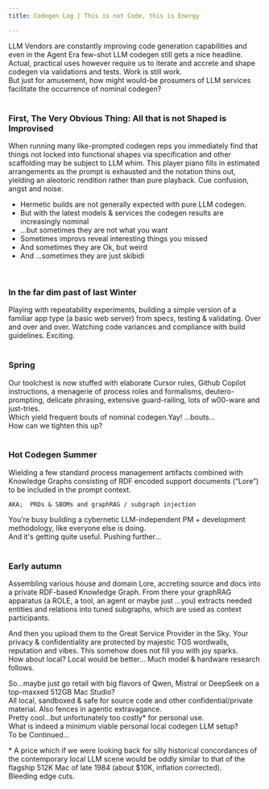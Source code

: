 ```yaml
---
title: Codegen Log | This is not Code, this is Energy

---
```


LLM Vendors are constantly improving code generation capabilities and even in the Agent Era few-shot LLM codegen still gets a nice headline. Actual, practical uses however require us to iterate and accrete and shape codegen via validations and tests. Work is still work.  
But just for amusement, how might would-be prosumers of LLM services facilitate the occurrence of nominal codegen?  
<br>

### First, The Very Obvious Thing: All that is not Shaped is Improvised
When running many like-prompted codegen reps you immediately find that things not locked into functional shapes via specification and other scaffolding may be subject to LLM whim.
This player piano fills in estimated arrangements as the prompt is exhausted and the notation thins out, yielding an aleotoric rendition rather than pure playback. Cue confusion, angst and noise. 

- Hermetic builds are not generally expected with pure LLM codegen.
- But with the latest models & services the codegen results are increasingly nominal  
- …but sometimes they are not what you want  
- Sometimes improvs reveal interesting things you missed  
- And sometimes they are Ok, but weird  
- And ...sometimes they are just skibidi  
<br>

### In the far dim past of last Winter
Playing with repeatability experiments, building a simple version of a familiar app type (a basic web server) from specs, testing & validating. Over and over and over. Watching code variances and compliance with build guidelines. Exciting.  
<br>
### Spring
Our toolchest is now stuffed with elaborate Cursor rules, Github Copilot instructions, a menagerie of process roles and formalisms, deutero-prompting, delicate phrasing, extensive guard-railing, lots of w00-ware and just-tries.  
Which yield frequent bouts of nominal codegen.Yay! ...bouts...  
How can we tighten this up?  
<br>
### Hot Codegen Summer
Wielding a few standard process management artifacts combined with Knowledge Graphs consisting of RDF encoded support documents (“Lore”) to be included in the prompt context.

`AKA;  PRDs & SBOMs and graphRAG / subgraph injection`

You’re busy building a cybernetic  LLM-independent PM + development methodology, like everyone else is doing.  
And it's getting quite useful. Pushing further...  
<br>
 
### Early autumn
Assembling various house and domain Lore, accreting source and docs into a private RDF-based Knowledge Graph. From there your graphRAG apparatus (a ROLE, a tool, an agent or maybe just …you)  extracts needed entities and relations into tuned subgraphs, which are used as context participants.

And then you upload them to the Great Service Provider in the Sky. Your privacy & confidentiality are protected by majestic TOS wordwalls, reputation and vibes. This somehow does not fill you with joy sparks.  
How about local? Local would be better…  Much model & hardware research follows.

So…maybe just go retail with big flavors of Qwen, Mistral or DeepSeek on a top-maxxed 512GB Mac Studio?  
All local, sandboxed  & safe for source code and other confidential/private material. Also fences in agentic extravagance.  
Pretty cool…but unfortunately too costly* for personal use.  
What is indeed a minimum viable personal local codegen LLM setup?  
To be Continued…

\* A price which if we were looking back for silly historical concordances of the contemporary local LLM scene would be oddly similar to that of the flagship 512K Mac of late 1984 (about $10K, inflation corrected).  
Bleeding edge cuts.
